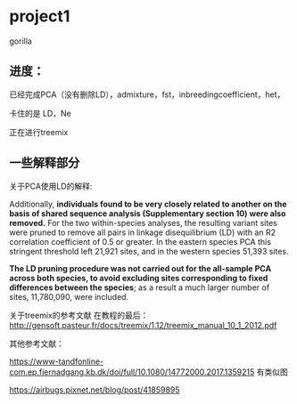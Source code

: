 # project1
gorilla

## 进度：

已经完成PCA（没有删除LD），admixture，fst，inbreedingcoefficient，het，

卡住的是 LD，Ne

正在进行treemix


## 一些解释部分

关于PCA使用LD的解释:

Additionally, **individuals found to be very closely related to another on the basis of shared sequence analysis (Supplementary section 10) were also removed.** For the two within-species analyses, the resulting variant sites were pruned to remove all pairs in linkage disequilibrium (LD) with an R2 correlation coefficient of 0.5 or greater. In the eastern species PCA this stringent threshold left 21,921 sites, and in the western species 51,393 sites. 

**The LD pruning procedure was not carried out for the all-sample PCA across both species, to avoid excluding sites corresponding to fixed differences between the species**; as a result a much larger number of sites, 11,780,090, were included.


关于treemix的参考文献
在教程的最后：
http://gensoft.pasteur.fr/docs/treemix/1.12/treemix_manual_10_1_2012.pdf

其他参考文献：

https://www-tandfonline-com.ep.fjernadgang.kb.dk/doi/full/10.1080/14772000.2017.1359215  有类似图

https://airbugs.pixnet.net/blog/post/41859895
